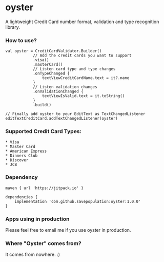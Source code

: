 # oyster
A lightweight Credit Card number format, validation and type recognition library.

### How to use?
```
val oyster = CreditCardValidator.Builder()
            // Add the credit cards you want to support
            .visa()
            .masterCard()
            // Listen card type and type changes
            .onTypeChanged {
                textViewCreditCardName.text = it?.name
            }
            // Listen validation changes
            .onValidationChanged {
                textViewIsValid.text = it.toString()
            }
            .build()

// Finally add oyster to your EditText as TextChangedListener
editTextCreditCard.addTextChangedListener(oyster)

```

### Supported Credit Card Types:
    * Visa
    * Master Card
    * American Express
    * Dinners Club
    * Discover
    * JCB

### Dependency<br>
```
maven { url 'https://jitpack.io' }
```
```
dependencies {
    implementation 'com.github.savepopulation:oyster:1.0.0'
}
``` 

### Apps using in production
Please feel free to email me if you use oyster in production.

### Where "Oyster" comes from?
It comes from nowhere. :)


